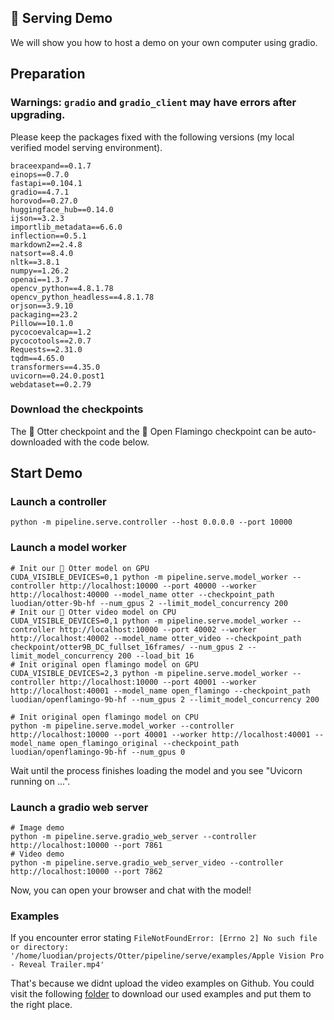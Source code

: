 ## 🪩 Serving Demo

We will show you how to host a demo on your own computer using gradio.

## Preparation

### Warnings: `gradio` and `gradio_client` may have errors after upgrading.

Please keep the packages fixed with the following versions (my local verified model serving environment).
```
braceexpand==0.1.7
einops==0.7.0
fastapi==0.104.1
gradio==4.7.1
horovod==0.27.0
huggingface_hub==0.14.0
ijson==3.2.3
importlib_metadata==6.6.0
inflection==0.5.1
markdown2==2.4.8
natsort==8.4.0
nltk==3.8.1
numpy==1.26.2
openai==1.3.7
opencv_python==4.8.1.78
opencv_python_headless==4.8.1.78
orjson==3.9.10
packaging==23.2
Pillow==10.1.0
pycocoevalcap==1.2
pycocotools==2.0.7
Requests==2.31.0
tqdm==4.65.0
transformers==4.35.0
uvicorn==0.24.0.post1
webdataset==0.2.79
```

### Download the checkpoints

The 🦦 Otter checkpoint and the 🦩 Open Flamingo checkpoint can be auto-downloaded with the code below.

## Start Demo 

### Launch a controller

```Shell
python -m pipeline.serve.controller --host 0.0.0.0 --port 10000
```

### Launch a model worker

```Shell
# Init our 🦦 Otter model on GPU
CUDA_VISIBLE_DEVICES=0,1 python -m pipeline.serve.model_worker --controller http://localhost:10000 --port 40000 --worker http://localhost:40000 --model_name otter --checkpoint_path luodian/otter-9b-hf --num_gpus 2 --limit_model_concurrency 200
# Init our 🦦 Otter video model on CPU
CUDA_VISIBLE_DEVICES=0,1 python -m pipeline.serve.model_worker --controller http://localhost:10000 --port 40002 --worker http://localhost:40002 --model_name otter_video --checkpoint_path checkpoint/otter9B_DC_fullset_16frames/ --num_gpus 2 --limit_model_concurrency 200 --load_bit 16
# Init original open flamingo model on GPU
CUDA_VISIBLE_DEVICES=2,3 python -m pipeline.serve.model_worker --controller http://localhost:10000 --port 40001 --worker http://localhost:40001 --model_name open_flamingo --checkpoint_path luodian/openflamingo-9b-hf --num_gpus 2 --limit_model_concurrency 200

# Init original open flamingo model on CPU
python -m pipeline.serve.model_worker --controller http://localhost:10000 --port 40001 --worker http://localhost:40001 --model_name open_flamingo_original --checkpoint_path luodian/openflamingo-9b-hf --num_gpus 0
```

Wait until the process finishes loading the model and you see "Uvicorn running on ...".

### Launch a gradio web server

```Shell
# Image demo
python -m pipeline.serve.gradio_web_server --controller http://localhost:10000 --port 7861
# Video demo
python -m pipeline.serve.gradio_web_server_video --controller http://localhost:10000 --port 7862
```

Now, you can open your browser and chat with the model!

### Examples
If you encounter error stating `FileNotFoundError: [Errno 2] No such file or directory: '/home/luodian/projects/Otter/pipeline/serve/examples/Apple Vision Pro - Reveal Trailer.mp4'`

That's because we didnt upload the video examples on Github. You could visit the following [folder](https://entuedu-my.sharepoint.com/:f:/g/personal/libo0013_e_ntu_edu_sg/EjjDhJm4G35EgVHo0Pxi7dEBM7rqdN3e0ZcBCskWuIubUQ?e=C58jI3) to download our used examples and put them to the right place.

